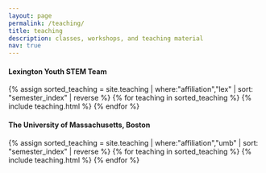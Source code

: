 ```yaml
---
layout: page
permalink: /teaching/
title: teaching
description: classes, workshops, and teaching material
nav: true
---
```

<h4 class="mt-4">Lexington Youth STEM Team</h3>
<div class="projects">
{% assign sorted_teaching = site.teaching | where:"affiliation","lex" | sort: "semester_index" | reverse %}
{% for teaching in sorted_teaching %}
    {% include teaching.html %}
{% endfor %}
</div>

<h4 class="mt-4">The University of Massachusetts, Boston</h3>
<div class="projects">
{% assign sorted_teaching = site.teaching | where:"affiliation","umb" | sort: "semester_index" | reverse %}
{% for teaching in sorted_teaching %}
    {% include teaching.html %}
{% endfor %}
</div>
